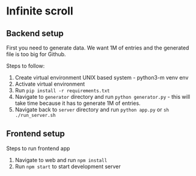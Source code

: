 # Infinite scroll

## Backend setup

First you need to generate data. We want 1M of entries and the generated file is too big for Github.

Steps to follow:

1. Create virtual environment UNIX based system - python3-m venv env
2. Activate virtual environment
3. Run `pip install -r requirements.txt`
4. Navigate to `generator` directory and run `python generator.py` - this will take time because it has to generate 1M of entries.
5. Navigate back to `server` directory and run `python app.py` or `sh ./run_server.sh`

## Frontend setup

Steps to run frontend app

1. Navigate to web and run `npm install`
2. Run `npm start` to start development server

